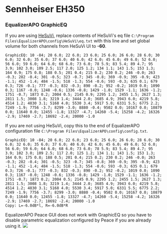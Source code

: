 # Sennheiser EH350
### EqualizerAPO GraphicEQ
If you are using [HeSuVi](https://sourceforge.net/projects/hesuvi/), replace contents of HeSuVi's eq file `C:\Program Files\EqualizerAPO\config\HeSuVi\eq.txt` with this line and set global volume for both channels from HeSuVi UI to **-60**.
```
GraphicEQ: 10 -84; 20 6.0; 22 6.0; 23 6.0; 25 6.0; 26 6.0; 28 6.0; 30 6.0; 32 6.0; 35 6.0; 37 6.0; 40 6.0; 42 6.0; 45 6.0; 49 6.0; 52 6.0; 56 6.0; 59 6.0; 64 6.0; 68 6.0; 73 6.0; 78 5.9; 83 5.4; 89 4.7; 95 3.9; 102 3.0; 109 2.5; 117 2.0; 125 1.2; 134 1.1; 143 1.5; 153 1.3; 164 0.9; 175 0.8; 188 0.5; 201 0.4; 215 0.2; 230 0.2; 246 -0.0; 263 -0.3; 282 -0.4; 301 -0.5; 323 -0.7; 345 -0.8; 369 -0.9; 395 -0.9; 423 -1.1; 452 -1.4; 484 -1.5; 518 -1.3; 554 -0.6; 593 -0.3; 635 0.1; 679 0.3; 726 -0.1; 777 -0.3; 832 -0.3; 890 -0.2; 952 -0.2; 1019 0.0; 1090 0.3; 1167 -0.0; 1248 -0.6; 1336 -0.8; 1429 -1.0; 1529 -1.1; 1636 -1.2; 1751 -0.7; 1873 0.2; 2004 0.5; 2145 0.9; 2295 1.2; 2455 1.5; 2627 1.3; 2811 1.5; 3008 1.8; 3219 1.4; 3444 2.0; 3685 4.9; 3943 6.0; 4219 5.8; 4514 1.2; 4830 3.1; 5168 4.0; 5530 3.4; 5917 5.0; 6331 5.5; 6775 2.2; 7249 -1.9; 7756 -3.7; 8299 -3.0; 8880 -0.4; 9502 0.0; 10167 0.0; 10879 0.0; 11640 0.0; 12455 -1.8; 13327 -4.7; 14260 -5.4; 15258 -4.2; 16326 -2.9; 17469 -2.7; 18692 -2.4; 20000 -1.0
```
If you are not using HeSuVi, copy this to the end of EqualizerAPO configuration file `C:\Program Files\EqualizerAPO\config\config.txt`.
```
GraphicEQ: 10 -84; 20 6.0; 22 6.0; 23 6.0; 25 6.0; 26 6.0; 28 6.0; 30 6.0; 32 6.0; 35 6.0; 37 6.0; 40 6.0; 42 6.0; 45 6.0; 49 6.0; 52 6.0; 56 6.0; 59 6.0; 64 6.0; 68 6.0; 73 6.0; 78 5.9; 83 5.4; 89 4.7; 95 3.9; 102 3.0; 109 2.5; 117 2.0; 125 1.2; 134 1.1; 143 1.5; 153 1.3; 164 0.9; 175 0.8; 188 0.5; 201 0.4; 215 0.2; 230 0.2; 246 -0.0; 263 -0.3; 282 -0.4; 301 -0.5; 323 -0.7; 345 -0.8; 369 -0.9; 395 -0.9; 423 -1.1; 452 -1.4; 484 -1.5; 518 -1.3; 554 -0.6; 593 -0.3; 635 0.1; 679 0.3; 726 -0.1; 777 -0.3; 832 -0.3; 890 -0.2; 952 -0.2; 1019 0.0; 1090 0.3; 1167 -0.0; 1248 -0.6; 1336 -0.8; 1429 -1.0; 1529 -1.1; 1636 -1.2; 1751 -0.7; 1873 0.2; 2004 0.5; 2145 0.9; 2295 1.2; 2455 1.5; 2627 1.3; 2811 1.5; 3008 1.8; 3219 1.4; 3444 2.0; 3685 4.9; 3943 6.0; 4219 5.8; 4514 1.2; 4830 3.1; 5168 4.0; 5530 3.4; 5917 5.0; 6331 5.5; 6775 2.2; 7249 -1.9; 7756 -3.7; 8299 -3.0; 8880 -0.4; 9502 0.0; 10167 0.0; 10879 0.0; 11640 0.0; 12455 -1.8; 13327 -4.7; 14260 -5.4; 15258 -4.2; 16326 -2.9; 17469 -2.7; 18692 -2.4; 20000 -1.0
Copy: L=-6.0dB*l, R=-6.0dB*R
```
EqualizerAPO Peace GUI does not work with GraphicEQ so you have to disable parametric equalization configured by Peace if you are already using it.
![](https://raw.githubusercontent.com/jaakkopasanen/AutoEq/master/results/Innerfidelity%202017/headphoncecom/onear/Sennheiser%20EH350/Sennheiser%20EH350.png)
